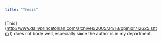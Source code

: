 ```yaml
---
title: "Thesis"
---
```

[This](http://www.dailyprincetonian.com/archives/2005/04/18/opinion/12625.shtm
l) does not bode well, especially since the author is in my department.

